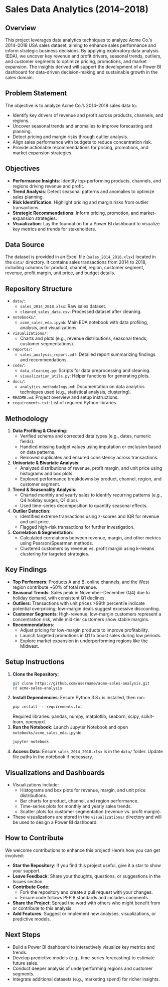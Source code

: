 # Sales Data Analytics (2014–2018)

## Overview
This project leverages data analytics techniques to analyze Acme Co.’s 2014–2018 USA sales dataset, aiming to enhance sales performance and inform strategic business decisions. By applying exploratory data analysis (EDA), we uncover key revenue and profit drivers, seasonal trends, outliers, and customer segments to optimize pricing, promotions, and market expansion. The insights derived will support the development of a Power BI dashboard for data-driven decision-making and sustainable growth in the sales domain.

## Problem Statement
The objective is to analyze Acme Co.’s 2014–2018 sales data to:
- Identify key drivers of revenue and profit across products, channels, and regions.
- Uncover seasonal trends and anomalies to improve forecasting and planning.
- Detect pricing and margin risks through outlier analysis.
- Align sales performance with budgets to reduce concentration risk.
- Provide actionable recommendations for pricing, promotions, and market expansion strategies.

## Objectives
- **Performance Insights**: Identify top-performing products, channels, and regions driving revenue and profit.
- **Trend Analysis**: Detect seasonal patterns and anomalies to optimize sales planning.
- **Risk Identification**: Highlight pricing and margin risks from outlier transactions.
- **Strategic Recommendations**: Inform pricing, promotion, and market-expansion strategies.
- **Visualization**: Lay the foundation for a Power BI dashboard to visualize key metrics and trends for stakeholders.

## Data Source
The dataset is provided in an Excel file (`sales_2014_2018.xlsx`) located in the `data/` directory. It contains sales transactions from 2014 to 2018, including columns for product, channel, region, customer segment, revenue, profit margin, unit price, and budget details.

## Repository Structure
- `data/`:
  - `sales_2014_2018.xlsx`: Raw sales dataset.
  - `cleaned_sales_data.csv`: Processed dataset after cleaning.
- `notebooks/`:
  - `acme_sales_eda.ipynb`: Main EDA notebook with data profiling, analysis, and visualizations.
- `visualizations/`:
  - Charts and plots (e.g., revenue distributions, seasonal trends, customer segmentations).
- `reports/`:
  - `sales_analysis_report.pdf`: Detailed report summarizing findings and recommendations.
- `code/`:
  - `data_cleaning.py`: Scripts for data preprocessing and cleaning.
  - `visualization_utils.py`: Helper functions for generating plots.
- `docs/`:
  - `analytics_methodology.md`: Documentation on data analytics techniques used (e.g., statistical analysis, clustering).
- `README.md`: Project overview and setup instructions.
- `requirements.txt`: List of required Python libraries.

## Methodology
1. **Data Profiling & Cleaning**:
   - Verified schema and corrected data types (e.g., dates, numeric fields).
   - Handled missing budget values using imputation or exclusion based on data patterns.
   - Removed duplicates and ensured consistency across transactions.
2. **Univariate & Bivariate Analysis**:
   - Analyzed distributions of revenue, profit margin, and unit price using histograms and box plots.
   - Explored performance breakdowns by product, channel, region, and customer segment.
3. **Trend & Seasonality Analysis**:
   - Charted monthly and yearly sales to identify recurring patterns (e.g., Q4 holiday surges, Q1 dips).
   - Used time-series decomposition to quantify seasonal effects.
4. **Outlier Detection**:
   - Identified extreme transactions using z-scores and IQR for revenue and unit price.
   - Flagged high-risk transactions for further investigation.
5. **Correlation & Segmentation**:
   - Calculated correlations between revenue, margin, and other metrics using Pearson/Spearman methods.
   - Clustered customers by revenue vs. profit margin using k-means clustering for targeted strategies.

## Key Findings
- **Top Performers**: Products A and B, online channels, and the West region contribute ~60% of total revenue.
- **Seasonal Trends**: Sales peak in November–December (Q4) due to holiday demand, with consistent Q1 declines.
- **Outliers**: Transactions with unit prices >99th percentile indicate potential overpricing; low-margin deals suggest excessive discounting.
- **Customer Segments**: High-revenue, low-margin customers represent a concentration risk, while mid-tier customers show stable margins.
- **Recommendations**:
  - Adjust pricing for low-margin products to improve profitability.
  - Launch targeted promotions in Q1 to boost sales during low periods.
  - Explore market expansion in underperforming regions like the Midwest.

## Setup Instructions
1. **Clone the Repository**:
   ```bash
   git clone https://github.com/username/acme-sales-analysis.git
   cd acme-sales-analysis
   ```
2. **Install Dependencies**:
   Ensure Python 3.8+ is installed, then run:
   ```bash
   pip install -r requirements.txt
   ```
   Required libraries: pandas, numpy, matplotlib, seaborn, scipy, scikit-learn, openpyxl.
3. **Run the Notebook**:
   Launch Jupyter Notebook and open `notebooks/acme_sales_eda.ipynb`:
   ```bash
   jupyter notebook
   ```
4. **Access Data**:
   Ensure `sales_2014_2018.xlsx` is in the `data/` folder. Update file paths in the notebook if necessary.

## Visualizations and Dashboards
- Visualizations include:
  - Histograms and box plots for revenue, margin, and unit price distributions.
  - Bar charts for product, channel, and region performance.
  - Time-series plots for monthly and yearly sales trends.
  - Scatter plots for customer segmentation (revenue vs. profit margin).
- These visualizations are stored in the `visualizations/` directory and will be used to design a Power BI dashboard.

## How to Contribute
We welcome contributions to enhance this project! Here’s how you can get involved:
- **Star the Repository**: If you find this project useful, give it a star to show your support.
- **Leave Feedback**: Share your thoughts, questions, or suggestions in the Issues section.
- **Contribute Code**:
  - Fork the repository and create a pull request with your changes.
  - Ensure code follows PEP 8 standards and includes comments.
- **Share the Project**: Spread the word with others who might benefit from or contribute to this analysis.
- **Add Features**: Suggest or implement new analyses, visualizations, or predictive models.

## Next Steps
- Build a Power BI dashboard to interactively visualize key metrics and trends.
- Develop predictive models (e.g., time-series forecasting) to estimate future sales.
- Conduct deeper analysis of underperforming regions and customer segments.
- Integrate additional datasets (e.g., marketing spend) for richer insights.

